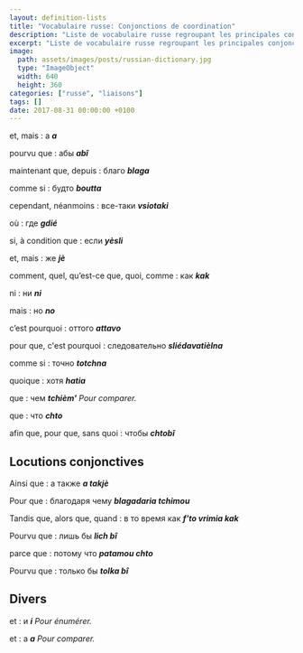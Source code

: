 ```yaml
---
layout: definition-lists
title: "Vocabulaire russe: Conjonctions de coordination"
description: "Liste de vocabulaire russe regroupant les principales conjonctions de coordination."
excerpt: "Liste de vocabulaire russe regroupant les principales conjonctions de coordination."
image:
  path: assets/images/posts/russian-dictionary.jpg
  type: "ImageObject"
  width: 640
  height: 360
categories: ["russe", "liaisons"]
tags: []
date: 2017-08-31 00:00:00 +0100
---
```


et, mais
: а
*__a__*

pourvu que
: абы
*__abî__*

maintenant que, depuis
: благо
*__blaga__*

comme si
: будто
*__boutta__*

cependant, néanmoins
: все-таки
*__vsiotaki__*

où
: где
*__gdié__*

si, à condition que
: если
*__yèsli__*

et, mais
: же
*__jè__*

comment, quel, qu’est-ce que, quoi, comme
: как
*__kak__*

ni
: ни
*__ni__*

mais
: но
*__no__*

c’est pourquoi
: оттого
*__attavo__*

pour que, c'est pourquoi
: следовательно
*__sliédavatièlna__*

comme si
: точно
*__totchna__*

quoique
: хотя
*__hatia__*

que
: чем
*__tchièm'__ Pour comparer.*

que
: что
*__chto__*

afin que, pour que, sans quoi
: чтобы
*__chtobî__*



## Locutions conjonctives

Ainsi que
: а также
*__a takjè__*

Pour que
: благодаря чему
*__blagadaria tchimou__*

Tandis que, alors que, quand
: в то время как
*__f'to vrimia kak__*

Pourvu que
: лишь бы
*__lich bî__*

parce que
: потому что
*__patamou chto__*

Pourvu que
: только бы
*__tolka bî__*


## Divers

et
: и
*__i__ Pour énumérer.*

et
: а
*__а__ Pour comparer.*
